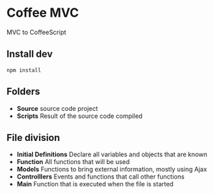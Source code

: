 # Coffee MVC

MVC to CoffeeScript

## Install dev

`npm install`

## Folders

- **Source** source code project
- **Scripts** Result of the source code compiled

## File division

- **Initial Definitions** Declare all variables and objects that are known
- **Function** All functions that will be used
- **Models** Functions to bring external information, mostly using Ajax
- **Controlllers** Events and functions that call other functions
- **Main** Function that is executed when the file is started